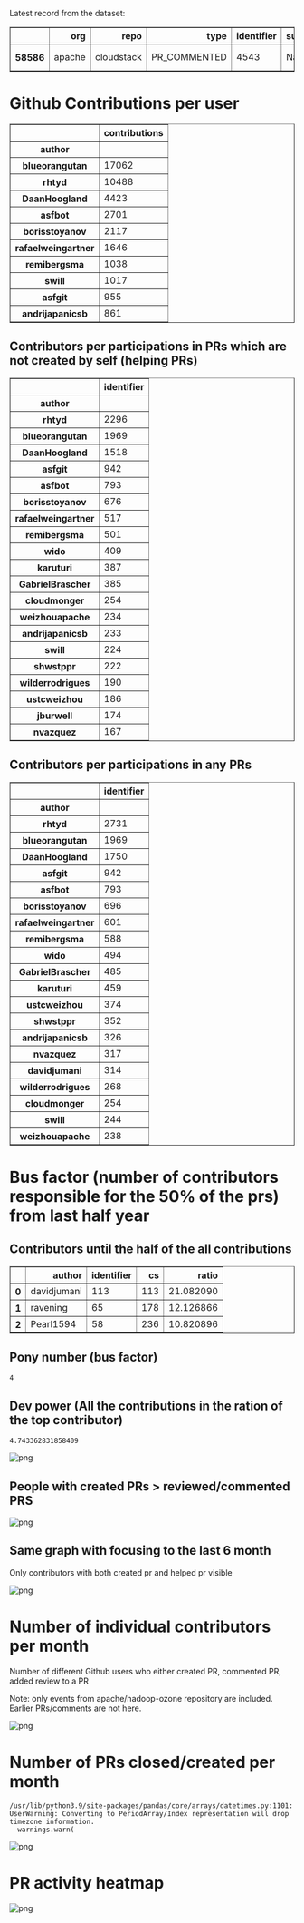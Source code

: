 Latest record from the dataset:




<div>
<table border="1" class="dataframe">
  <thead>
    <tr style="text-align: right;">
      <th></th>
      <th>org</th>
      <th>repo</th>
      <th>type</th>
      <th>identifier</th>
      <th>subidentifier</th>
      <th>date</th>
      <th>author</th>
      <th>owner</th>
      <th>project</th>
    </tr>
  </thead>
  <tbody>
    <tr>
      <th>58586</th>
      <td>apache</td>
      <td>cloudstack</td>
      <td>PR_COMMENTED</td>
      <td>4543</td>
      <td>NaN</td>
      <td>2021-02-14 08:53:37+00:00</td>
      <td>blueorangutan</td>
      <td>DaanHoogland</td>
      <td>cloudstack</td>
    </tr>
  </tbody>
</table>
</div>



# Github Contributions per user





<div>
<table border="1" class="dataframe">
  <thead>
    <tr style="text-align: right;">
      <th></th>
      <th>contributions</th>
    </tr>
    <tr>
      <th>author</th>
      <th></th>
    </tr>
  </thead>
  <tbody>
    <tr>
      <th>blueorangutan</th>
      <td>17062</td>
    </tr>
    <tr>
      <th>rhtyd</th>
      <td>10488</td>
    </tr>
    <tr>
      <th>DaanHoogland</th>
      <td>4423</td>
    </tr>
    <tr>
      <th>asfbot</th>
      <td>2701</td>
    </tr>
    <tr>
      <th>borisstoyanov</th>
      <td>2117</td>
    </tr>
    <tr>
      <th>rafaelweingartner</th>
      <td>1646</td>
    </tr>
    <tr>
      <th>remibergsma</th>
      <td>1038</td>
    </tr>
    <tr>
      <th>swill</th>
      <td>1017</td>
    </tr>
    <tr>
      <th>asfgit</th>
      <td>955</td>
    </tr>
    <tr>
      <th>andrijapanicsb</th>
      <td>861</td>
    </tr>
  </tbody>
</table>
</div>



## Contributors per participations in PRs which are not created by self (helping PRs)




<div>
<table border="1" class="dataframe">
  <thead>
    <tr style="text-align: right;">
      <th></th>
      <th>identifier</th>
    </tr>
    <tr>
      <th>author</th>
      <th></th>
    </tr>
  </thead>
  <tbody>
    <tr>
      <th>rhtyd</th>
      <td>2296</td>
    </tr>
    <tr>
      <th>blueorangutan</th>
      <td>1969</td>
    </tr>
    <tr>
      <th>DaanHoogland</th>
      <td>1518</td>
    </tr>
    <tr>
      <th>asfgit</th>
      <td>942</td>
    </tr>
    <tr>
      <th>asfbot</th>
      <td>793</td>
    </tr>
    <tr>
      <th>borisstoyanov</th>
      <td>676</td>
    </tr>
    <tr>
      <th>rafaelweingartner</th>
      <td>517</td>
    </tr>
    <tr>
      <th>remibergsma</th>
      <td>501</td>
    </tr>
    <tr>
      <th>wido</th>
      <td>409</td>
    </tr>
    <tr>
      <th>karuturi</th>
      <td>387</td>
    </tr>
    <tr>
      <th>GabrielBrascher</th>
      <td>385</td>
    </tr>
    <tr>
      <th>cloudmonger</th>
      <td>254</td>
    </tr>
    <tr>
      <th>weizhouapache</th>
      <td>234</td>
    </tr>
    <tr>
      <th>andrijapanicsb</th>
      <td>233</td>
    </tr>
    <tr>
      <th>swill</th>
      <td>224</td>
    </tr>
    <tr>
      <th>shwstppr</th>
      <td>222</td>
    </tr>
    <tr>
      <th>wilderrodrigues</th>
      <td>190</td>
    </tr>
    <tr>
      <th>ustcweizhou</th>
      <td>186</td>
    </tr>
    <tr>
      <th>jburwell</th>
      <td>174</td>
    </tr>
    <tr>
      <th>nvazquez</th>
      <td>167</td>
    </tr>
  </tbody>
</table>
</div>



## Contributors per participations in any PRs




<div>
<table border="1" class="dataframe">
  <thead>
    <tr style="text-align: right;">
      <th></th>
      <th>identifier</th>
    </tr>
    <tr>
      <th>author</th>
      <th></th>
    </tr>
  </thead>
  <tbody>
    <tr>
      <th>rhtyd</th>
      <td>2731</td>
    </tr>
    <tr>
      <th>blueorangutan</th>
      <td>1969</td>
    </tr>
    <tr>
      <th>DaanHoogland</th>
      <td>1750</td>
    </tr>
    <tr>
      <th>asfgit</th>
      <td>942</td>
    </tr>
    <tr>
      <th>asfbot</th>
      <td>793</td>
    </tr>
    <tr>
      <th>borisstoyanov</th>
      <td>696</td>
    </tr>
    <tr>
      <th>rafaelweingartner</th>
      <td>601</td>
    </tr>
    <tr>
      <th>remibergsma</th>
      <td>588</td>
    </tr>
    <tr>
      <th>wido</th>
      <td>494</td>
    </tr>
    <tr>
      <th>GabrielBrascher</th>
      <td>485</td>
    </tr>
    <tr>
      <th>karuturi</th>
      <td>459</td>
    </tr>
    <tr>
      <th>ustcweizhou</th>
      <td>374</td>
    </tr>
    <tr>
      <th>shwstppr</th>
      <td>352</td>
    </tr>
    <tr>
      <th>andrijapanicsb</th>
      <td>326</td>
    </tr>
    <tr>
      <th>nvazquez</th>
      <td>317</td>
    </tr>
    <tr>
      <th>davidjumani</th>
      <td>314</td>
    </tr>
    <tr>
      <th>wilderrodrigues</th>
      <td>268</td>
    </tr>
    <tr>
      <th>cloudmonger</th>
      <td>254</td>
    </tr>
    <tr>
      <th>swill</th>
      <td>244</td>
    </tr>
    <tr>
      <th>weizhouapache</th>
      <td>238</td>
    </tr>
  </tbody>
</table>
</div>



# Bus factor (number of contributors responsible for the 50% of the prs) from last half year

## Contributors until the half of the all contributions




<div>
<table border="1" class="dataframe">
  <thead>
    <tr style="text-align: right;">
      <th></th>
      <th>author</th>
      <th>identifier</th>
      <th>cs</th>
      <th>ratio</th>
    </tr>
  </thead>
  <tbody>
    <tr>
      <th>0</th>
      <td>davidjumani</td>
      <td>113</td>
      <td>113</td>
      <td>21.082090</td>
    </tr>
    <tr>
      <th>1</th>
      <td>ravening</td>
      <td>65</td>
      <td>178</td>
      <td>12.126866</td>
    </tr>
    <tr>
      <th>2</th>
      <td>Pearl1594</td>
      <td>58</td>
      <td>236</td>
      <td>10.820896</td>
    </tr>
  </tbody>
</table>
</div>



## Pony number (bus factor)




    4



## Dev power (All the contributions in the ration of the top contributor)




    4.743362831858409




    
![png](github-contributions_files/github-contributions_18_0.png)
    


## People with created PRs > reviewed/commented PRS


    
![png](github-contributions_files/github-contributions_21_0.png)
    


## Same graph with focusing to the last 6 month

Only contributors with both created pr and helped pr visible


    
![png](github-contributions_files/github-contributions_25_0.png)
    


# Number of individual contributors per month

Number of different Github users who either created PR, commented PR, added review to a PR

Note: only events from apache/hadoop-ozone repository are included. Earlier PRs/comments are not here.


    
![png](github-contributions_files/github-contributions_28_0.png)
    


# Number of PRs closed/created per month

    /usr/lib/python3.9/site-packages/pandas/core/arrays/datetimes.py:1101: UserWarning: Converting to PeriodArray/Index representation will drop timezone information.
      warnings.warn(



    
![png](github-contributions_files/github-contributions_31_0.png)
    


# PR activity heatmap


    
![png](github-contributions_files/github-contributions_34_0.png)
    

